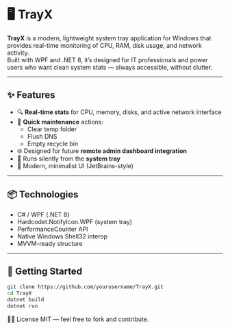 ﻿# 🖥️ TrayX

**TrayX** is a modern, lightweight system tray application for Windows that provides real-time monitoring of CPU, RAM, disk usage, and network activity.  
Built with WPF and .NET 8, it’s designed for IT professionals and power users who want clean system stats — always accessible, without clutter.

---

## ✨ Features

- 🔍 **Real-time stats** for CPU, memory, disks, and active network interface
- 🧰 **Quick maintenance** actions:
    - Clear temp folder
    - Flush DNS
    - Empty recycle bin
- 🌐 Designed for future **remote admin dashboard integration**
- 🚀 Runs silently from the **system tray**
- 🎨 Modern, minimalist UI (JetBrains-style)

---

## 📦 Technologies

- C# / WPF (.NET 8)
- Hardcodet.NotifyIcon.WPF (system tray)
- PerformanceCounter API
- Native Windows Shell32 interop
- MVVM-ready structure

---


## 🚀 Getting Started

```bash
git clone https://github.com/yourusername/TrayX.git
cd TrayX
dotnet build
dotnet run
```

🧑‍💻 License
MIT — feel free to fork and contribute.
